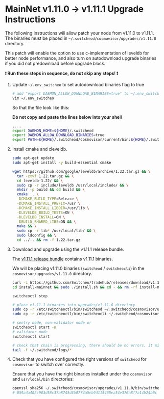 # MainNet v1.11.0 -> v1.11.1 Upgrade Instructions

The following instructions will allow patch your node from v1.11.0 to v1.11.1. The binaries must be placed in `~/.switcheod/cosmovisor/upgrades/v1.11.0` directory.

This patch will enable the option to use c-implementation of leveldb for better node performance, and also turn on autodownload upgrade binaries if you did not predownload before upgrade block.

**:exclamation: Run these steps in sequence, do not skip any steps! :exclamation:**
1. Update `~/.env_switcheo` to set autodownload binaries flag to true
   ```bash
   # add "export DAEMON_ALLOW_DOWNLOAD_BINARIES=true" to ~/.env_switcheo:
   vim ~/.env_switcheo
   ```

    So that the file look like this:

    **Do not copy and paste the lines below into your shell**
   ```bash
   ....
   export DAEMON_HOME=${HOME}/.switcheod
   export DAEMON_ALLOW_DOWNLOAD_BINARIES=true
   export PATH=${HOME}/.switcheod/cosmovisor/current/bin:${HOME}/.switcheod/cosmovisor/genesis/bin:/usr/local/sbin:/usr/local/bin:/usr/sbin:/usr/bin:/sbin:/bin:/usr/games:/usr/local/games:/snap/bin
   ```

2. Install cmake and cleveldb.

    ```bash
    sudo apt-get update
    sudo apt-get install -y build-essential cmake
    ```

    ```bash
    wget https://github.com/google/leveldb/archive/1.22.tar.gz && \
      tar -zxvf 1.22.tar.gz && \
      cd leveldb-1.22/ && \
      sudo cp -r include/leveldb /usr/local/include/ && \
      mkdir -p build && cd build && \
      cmake .. \
      -DCMAKE_BUILD_TYPE=Release \
      -DCMAKE_INSTALL_PREFIX=/usr \
      -DCMAKE_INSTALL_LIBDIR=/usr/lib \
      -DLEVELDB_BUILD_TESTS=ON \
      -DLEVELDB_INSTALL=ON \
      -DBUILD_SHARED_LIBS=ON && \
      make && \
      sudo cp -r lib* /usr/local/lib/ && \
      sudo ldconfig && \
      cd ../.. && rm -f 1.22.tar.gz
    ```

3. Download and upgrade using the v1.11.1 release bundle.

    The [v1.11.1 release bundle](https://github.com/Switcheo/tradehub/releases/tag/v1.11.1) contains v1.11.1 binaries.

    We will be placing v1.11.0 binaries (`switcheod` / `switcheocli`) in the `cosmovisor/upgrades/v1.11.0` directory.

    ```bash
    curl -L https://github.com/Switcheo/tradehub/releases/download/v1.11.1/install-mainnet.tar.gz | tar -xz
    cd install-mainnet && sudo ./install.sh && cd - && rm -rf install-mainnet

    switcheoctl stop

    # place v1.11.1 binaries into upgrades/v1.11.0 directory
    sudo cp -r /etc/switcheoctl/bin/switcheod ~/.switcheod/cosmovisor/upgrades/v1.11.0/bin
    sudo cp -r /etc/switcheoctl/bin/switcheocli ~/.switcheod/cosmovisor/upgrades/v1.11.0/bin

    # sentry node, non-validator node or
    switcheoctl start -n
    # validator node
    switcheoctl start

    # check that chain is progressing, there should be no errors. it might take up to 30s to reconnect.
    tail -f ~/.switcheod/logs/*
    ```

4. Check that you have configured the right versions of `switcheod` for `cosmovisor` to switch over correctly.

    Ensure that you have the right binaries installed under the `cosmovisor` and `usr/local/bin` directories:

    ```bash
    openssl sha256 ~/.switcheod/cosmovisor/upgrades/v1.11.0/bin/switcheod
    # 059ada402c903d58c37a8745d3b0774a5eb9d115465ea54e376a8f7a14b24b6c
    ```
